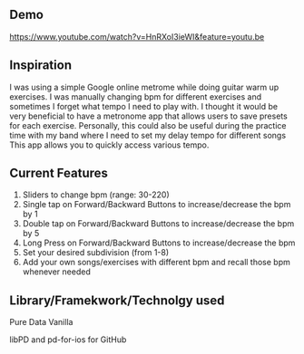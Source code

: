 ## Demo

https://www.youtube.com/watch?v=HnRXoI3ieWI&feature=youtu.be

## Inspiration

I was using a simple Google online metrome while doing guitar warm up exercises.
I was manually changing bpm for different exercises and sometimes I forget what tempo I need to play with.
I thought it would be very beneficial to have a metronome app that allows users to save presets for each exercise.
Personally, this could also be useful during the practice time with my band where I need to set my delay tempo for different songs
This app allows you to quickly access various tempo.

## Current Features

1) Sliders to change bpm (range: 30-220)
2) Single tap on Forward/Backward Buttons to increase/decrease the bpm by 1
3) Double tap on Forward/Backward Buttons to increase/decrease the bpm by 5
4) Long Press on Forward/Backward Buttons to increase/decrease the bpm
5) Set your desired subdivision (from 1-8)
5) Add your own songs/exercises with different bpm and recall those bpm whenever needed

## Library/Framekwork/Technolgy used

Pure Data Vanilla

libPD and pd-for-ios for GitHub
